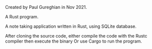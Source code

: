 Created by Paul Gureghian in Nov 2021.

A Rust program.

A note taking application written in Rust, using SQLite database.

After cloning the source code, either compile the code with the Rustc compiler then execute the binary
Or use Cargo to run the program.
